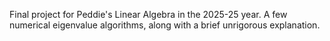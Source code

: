 Final project for Peddie's Linear Algebra in the 2025-25 year. A few numerical eigenvalue algorithms, along with a brief unrigorous explanation.
